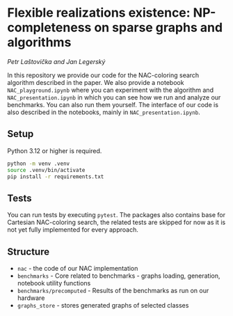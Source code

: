 # Flexible realizations existence: NP-completeness on sparse graphs and algorithms

*Petr Laštovička and Jan Legerský*

In this repository we provide our code for the NAC-coloring search algorithm
described in the paper. We also provide a notebook `NAC_playground.ipynb` where
you can experiment with the algorithm and `NAC_presentation.ipynb`
in which you can see how we run and analyze our benchmarks. You can also run them yourself.
The interface of our code is also described in the notebooks, mainly in `NAC_presentation.ipynb`.

## Setup

Python 3.12 or higher is required.

```bash
python -m venv .venv
source .venv/bin/activate
pip install -r requirements.txt
```

## Tests

You can run tests by executing `pytest`.
The packages also contains base for Cartesian NAC-coloring search,
the related tests are skipped for now as it is not yet fully implemented
for every approach.

## Structure
- `nac` - the code of our NAC implementation
- `benchmarks` - Core related to benchmarks - graphs loading, generation, notebook utility functions
- `benchmarks/precomputed` - Results of the benchmarks as run on our hardware
- `graphs_store` - stores generated graphs of selected classes
